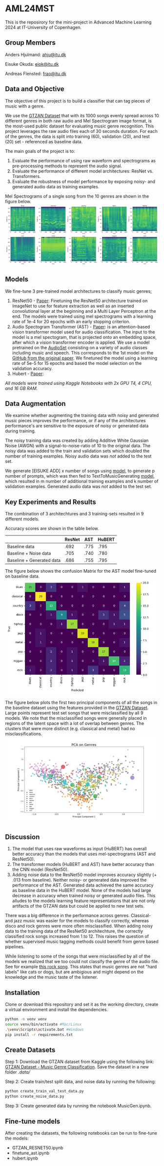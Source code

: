 # AML24MST
This is the reposirory for the mini-project in Advanced Machine Learning 2024 at IT-University of Copenhagen.

## Group Members
Anders Hjulmand: ahju@itu.dk

Eisuke Okuda: eiok@itu.dk  

Andreas Flensted: frao@itu.dk

## Data and Objective
The objective of this project is to build a classifier that can tag pieces of music with a genre. 

We use the [GTZAN Dataset](https://www.kaggle.com/datasets/andradaolteanu/gtzan-dataset-music-genre-classification) that with its 1000 songs evenly spread across 10 different genres in both raw audio and Mel Spectrogram image format, is the most-used public dataset for evaluating music genre recognition. This project leverages the raw audio files each of 30 seconds duration. For each of the genres, the data is split into training (60), validation (20), and test (20) set - referenced as baseline data.

The main goals of the project is to:

1. Evaluate the performance of using raw waveform and spectrograms as pre-processing methods to represent the audio signal.
2. Evaluate the performance of different model architectures: ResNet vs. Transformers.
3. Evaluate the robustness of model performance by exposing noisy- and generated audio data as training examples.


Mel Spectrograms of a single song from the 10 genres are shown in the figure below. 
![](figures/ast_spectograms.png)

## Models

We fine-tune 3 pre-trained model architectures to classify music genres;

1. ResNet50 - [Paper](https://arxiv.org/abs/1512.03385): Finetuning the ResNet50 architecture trained on ImageNet to use for feature extraction as well as an inserted convolutional layer at the beginning and a Multi Layer Perceptron at the end. The models were trained using mel spectrograms with a learning rate of 1e-4 for 20 epochs with an early stopping criterion.
2. Audio Spectogram Transformer (AST) - [Paper](https://arxiv.org/abs/2104.01778): is an attention-based vision transformer model used for audio classification. The input to the model is a mel spectogram, that is projected onto an embedding space, after which a vision transformer encoder is applied. We use a model pretrained on the [AudioSet](https://research.google.com/audioset/) consisting on a variety of audio classes including music and speech. This corresponds to the 1st model on the [GitHub from the original paper](https://github.com/YuanGongND/ast/tree/master?tab=readme-ov-file). We finetuned the model using a learning rate of 5e-5 for 15 epochs and based the model selection on the validation accuracy. 
3. Hubert - [Paper](https://arxiv.org/abs/2106.07447):


*All models were trained using Kaggle Notebooks with 2x GPU T4, 4 CPU, and 16 GB RAM.*

## Data Augmentation

We examine whether augmenting the training data with noisy and generated music pieces improves the performance, or if any of the architectures performance's are sensitive to the exposure of noisy or generated data during training.

The noisy training data was created by adding Additive White Gaussian Noise (AWGN) with a signal-to-noise-ratio of $10$ to the original data. The noisy data was added to the train and validation sets which doubled the number of training examples. Noisy audio data was *not* added to the test set.

We generate [EISUKE ADD]  x number of songs using [model](url), to generate p number of prompts, which was then fed to TextToMusicGenerating [model](url), which resulted in m number of additional training examples and k number of validation examples. Generated audio data was *not* added to the test set.


## Key Experiments and Results

The combination of 3 architechtures and 3 training-sets resulted in 9 different models.

Accuracy scores are shown in the table below.  

|          | ResNet | AST | HuBERT |
|----------|----------|----------|----------|
| Baseline data             | .692   | .775   | .795   |
| Baseline + Noise data     | .705   | .740   | .780   |
| Baseline + Generated data | .686   | .755   | .795   |


The figure below shows the confusion Matrix for the AST model fine-tuned on baseline data.
![](figures/confusion_plot_baseline_ast.png)


The figure below plots the first two principal components of all the songs in the baseline dataset using the features provided in the [GTZAN Dataset](https://www.kaggle.com/datasets/andradaolteanu/gtzan-dataset-music-genre-classification). Large points represent test set songs that were misclassified by all 9 models. We note that the misclassified songs were generally placed in regions of the latent space with a lot of overlap between genres. The clusters that were more distinct (e.g. classical and metal) had no misclassifications. 
![](figures/pca_plot_misclassified.jpg)


## Discussion

1. The model that uses raw waveforms as input (HuBERT) has overall better accuracy than the models that uses mel-spectrograms (AST and ResNet50).
2. The transformer models (HuBERT and AST) have better accuracy than the CNN model (ResNet50).
3. Adding noise data to the ResNet50 model improves accuracy slightly (+ .013 from baseline). Neither noisy- or generated data improved the performance of the AST. Generated data achieved the same accuracy as baseline data in the HuBERT model. None of the models had large decrease in accuracy when trained noisy or generated audio files. This alludes to the models learning feature representations that are not only artifacts of the GTZAN data but could be applied to new test sets.

There was a big difference in the performance across genres. Classical- and jazz music was easier for the models to classify correctly, whereas disco and rock genres were more often misclassified. When adding noisy data to the training data of the ResNet50 architechture, the correctly classified rock songs increased from 1 to 12. This raises the question of whether supervised music tagging methods could benefit from genre based pipelines. 

While listening to some of the songs that were misclassified by all of the models we realized that we too could not classify the genre of the audio file. See for example [this rock song](https://jumpshare.com/s/VVWPKtGIc0Pn8y5wtkth). This states that music genres are not "hard labels" like cats or dogs, but are ambigious and might depend on the knowledge and the music taste of the listener.

## Installation
Clone or download this repository and set it as the working directory, create a virtual environment and install the dependencies.

```bash
python -m venv venv
source venv/bin/activate #Mac/Linux
.\venv\Scripts\activate.bat #Windows
pip install -r requirements.txt 
```

## Create Datasets

Step 1: Download the GTZAN dataset from Kaggle using the following link:
[GTZAN Dataset - Music Genre Classification](https://www.kaggle.com/datasets/andradaolteanu/gtzan-dataset-music-genre-classification). Save the dataset in a new folder *.data/* 

Step 2: Create train/test split data, and noise data by running the following:
```bash
python create_train_val_test_data.py
python create_noise_data.py
```

Step 3: Create generated data by running the notebook MusicGen.ipynb.

## Fine-tune models

After creating the datasets, the following notebooks can be run to fine-tune the models:

* GTZAN_RESNET50.ipynb
* finetune_ast.ipynb
* hubert.ipynb





